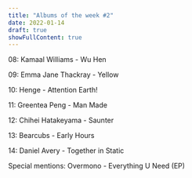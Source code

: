 ```yaml
---
title: "Albums of the week #2"
date: 2022-01-14
draft: true
showFullContent: true
---
```

08: Kamaal Williams - Wu Hen


09: Emma Jane Thackray - Yellow


10: Henge - Attention Earth!


11: Greentea Peng - Man Made


12: Chihei Hatakeyama - Saunter


13: Bearcubs - Early Hours


14: Daniel Avery - Together in Static


Special mentions: Overmono - Everything U Need (EP)
